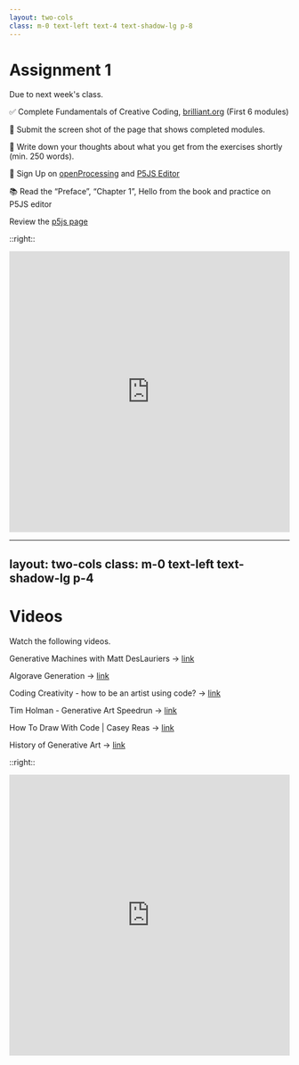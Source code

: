 ```yaml
---
layout: two-cols
class: m-0 text-left text-4 text-shadow-lg p-8
---
```



# Assignment 1
Due to next week's class.

✅ Complete Fundamentals of Creative Coding, [brilliant.org](https://brilliant.org/courses/creative-coding/) (First 6 modules)

📨 Submit the screen shot of the page that shows completed modules. 

📝 Write down your thoughts about what you get from the exercises shortly (min. 250 words).

🔴 Sign Up on [openProcessing](https://openprocessing.org/) and [P5JS Editor](https://editor.p5js.org/)

📚 Read the “Preface”, “Chapter 1”, Hello from the book and practice on P5JS editor

<carbon-link color-yellow/> Review the [p5js page](https://p5js.org) 

::right::
<div style="width:100%;height:0;padding-bottom:100%;position:relative;"><iframe src="https://giphy.com/embed/Wr5uHgH8ii0jm" width="100%" height="100%" style="position:absolute" frameBorder="0" class="giphy-embed" allowFullScreen></iframe></div>

---
layout: two-cols
class: m-0 text-left text-shadow-lg p-4
---

# Videos
Watch the following videos.

Generative Machines with Matt DesLauriers → [link](https://www.youtube.com/watch?v=8Uo6zFwSO78)

Algorave Generation → [link](https://www.youtube.com/watch?v=S2EZqikCIfY)

Coding Creativity - how to be an artist using code? → [link](https://www.youtube.com/watch?v=xzn5XSqOVJA)

Tim Holman - Generative Art Speedrun → [link](https://www.youtube.com/watch?v=4Se0_w0ISYk)

How To Draw With Code | Casey Reas → [link](https://www.youtube.com/watch?v=_8DMEHxOLQE)

History of Generative Art → [link](https://youtube.com/playlist?list=PL9LyZcEeKzXptIlmyVo6zvPBUw8KhN9jR&si=jy2rtCALaaKvP0L0)


::right::
<div style="width:100%;height:0;padding-bottom:100%;position:relative;"><iframe src="https://giphy.com/embed/l2SpXaJA67JaSqSxq" width="100%" height="100%" style="position:absolute" frameBorder="0" class="giphy-embed" allowFullScreen></iframe></div>
